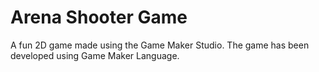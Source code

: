 # Arena Shooter Game
A fun 2D game made using the Game Maker Studio. The game has been developed using Game Maker Language. 
